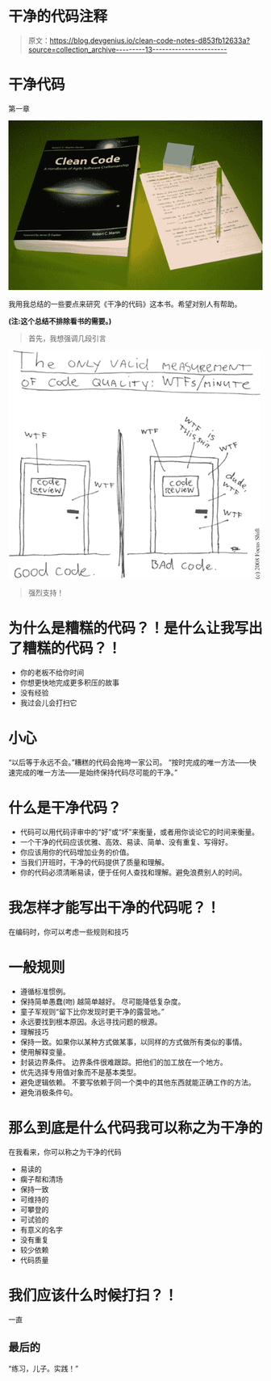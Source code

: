 # 干净的代码注释

> 原文：<https://blog.devgenius.io/clean-code-notes-d853fb12633a?source=collection_archive---------13----------------------->

# 干净代码

第一章

![](img/681e051d4eaae376fd3c37bbdff84487.png)

我用我总结的一些要点来研究《干净的代码》这本书。希望对别人有帮助。

**(注:这个总结不排除看书的需要。)**

> 首先，我想强调几段引言

![](img/df3e6208e90dc5549678e0d07dc2ca9b.png)

> 强烈支持！

# 为什么是糟糕的代码？！是什么让我写出了糟糕的代码？！

*   你的老板不给你时间
*   你想更快地完成更多积压的故事
*   没有经验
*   我过会儿会打扫它

# 小心

“以后等于永远不会。”糟糕的代码会拖垮一家公司。
“按时完成的唯一方法——快速完成的唯一方法——是始终保持代码尽可能的干净。”

# 什么是干净代码？

*   代码可以用代码评审中的“好”或“坏”来衡量，或者用你谈论它的时间来衡量。
*   一个干净的代码应该优雅、高效、易读、简单、没有重复、写得好。
*   你应该用你的代码增加业务的价值。
*   当我们开班时，干净的代码提供了质量和理解。
*   你的代码必须清晰易读，便于任何人查找和理解。避免浪费别人的时间。

# 我怎样才能写出干净的代码呢？！

在编码时，你可以考虑一些规则和技巧

# **一般规则**

*   遵循标准惯例。
*   保持简单愚蠢(吻)
    越简单越好。
    尽可能降低复杂度。
*   童子军规则“留下比你发现时更干净的露营地。”
*   永远要找到根本原因。永远寻找问题的根源。
*   理解技巧
*   保持一致。如果你以某种方式做某事，以同样的方式做所有类似的事情。
*   使用解释变量。
*   封装边界条件。
    边界条件很难跟踪。把他们的加工放在一个地方。
*   优先选择专用值对象而不是基本类型。
*   避免逻辑依赖。
    不要写依赖于同一个类中的其他东西就能正确工作的方法。
*   避免消极条件句。

# 那么到底是什么代码我可以称之为干净的

在我看来，你可以称之为干净的代码

*   易读的
*   瘸子帮和清场
*   保持一致
*   可维持的
*   可攀登的
*   可试验的
*   有意义的名字
*   没有重复
*   较少依赖
*   代码质量

# 我们应该什么时候打扫？！

一直

## 最后的

“练习，儿子。实践！”